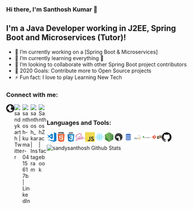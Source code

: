 ### Hi there, I'm Santhosh Kumar 👋

## I'm a Java Developer working in J2EE, Spring Boot and Microservices (Tutor)!
- 🔭 I’m currently working on a [Spring Boot & Microservices]
- 🌱 I’m currently learning everything 🤣
- 👯 I’m looking to collaborate with other Spring Boot project contributors
- 🥅 2020 Goals: Contribute more to Open Source projects
- ⚡ Fun fact: I love to play Learning New Tech

### Connect with me:

[<img align="left" alt="http://starwalt.in/" width="22px" src="https://raw.githubusercontent.com/iconic/open-iconic/master/svg/globe.svg" />][website]
[<img align="left" alt="sandykarth | Twitter" width="22px" src="https://cdn.jsdelivr.net/npm/simple-icons@v3/icons/twitter.svg" />][twitter]
[<img align="left" alt="santhosh-kumar-0415617b | LinkedIn" width="22px" src="https://cdn.jsdelivr.net/npm/simple-icons@v3/icons/linkedin.svg" />][linkedin]
[<img align="left" alt="santhosh_kar | Instagram" width="22px" src="https://cdn.jsdelivr.net/npm/simple-icons@v3/icons/instagram.svg" />][instagram]
[<img align="left" alt="SanthoshZac | facebook" width="22px" src="https://cdn.jsdelivr.net/npm/simple-icons@v3/icons/facebook.svg" />][facebook]

<br />

### Languages and Tools:

<img align="left" alt="Visual Studio Code" width="26px" src="https://raw.githubusercontent.com/github/explore/80688e429a7d4ef2fca1e82350fe8e3517d3494d/topics/visual-studio-code/visual-studio-code.png" />
<img align="left" alt="HTML5" width="26px" src="https://raw.githubusercontent.com/github/explore/80688e429a7d4ef2fca1e82350fe8e3517d3494d/topics/html/html.png" />
<img align="left" alt="CSS3" width="26px" src="https://raw.githubusercontent.com/github/explore/80688e429a7d4ef2fca1e82350fe8e3517d3494d/topics/css/css.png" />
<img align="left" alt="Sass" width="26px" src="https://raw.githubusercontent.com/github/explore/80688e429a7d4ef2fca1e82350fe8e3517d3494d/topics/sass/sass.png" />
<img align="left" alt="JavaScript" width="26px" src="https://raw.githubusercontent.com/github/explore/80688e429a7d4ef2fca1e82350fe8e3517d3494d/topics/javascript/javascript.png" />
<img align="left" alt="React" width="26px" src="https://raw.githubusercontent.com/github/explore/80688e429a7d4ef2fca1e82350fe8e3517d3494d/topics/react/react.png" />
<img align="left" alt="Node.js" width="26px" src="https://raw.githubusercontent.com/github/explore/80688e429a7d4ef2fca1e82350fe8e3517d3494d/topics/nodejs/nodejs.png" />
<img align="left" alt="Deno" width="26px" src="https://raw.githubusercontent.com/github/explore/361e2821e2dea67711cde99c9c40ed357061cf27/topics/deno/deno.png" />
<img align="left" alt="SQL" width="26px" src="https://raw.githubusercontent.com/github/explore/80688e429a7d4ef2fca1e82350fe8e3517d3494d/topics/sql/sql.png" />
<img align="left" alt="MySQL" width="26px" src="https://raw.githubusercontent.com/github/explore/80688e429a7d4ef2fca1e82350fe8e3517d3494d/topics/mysql/mysql.png" />
<img align="left" alt="MongoDB" width="26px" src="https://raw.githubusercontent.com/github/explore/80688e429a7d4ef2fca1e82350fe8e3517d3494d/topics/mongodb/mongodb.png" />
<img align="left" alt="Git" width="26px" src="https://raw.githubusercontent.com/github/explore/80688e429a7d4ef2fca1e82350fe8e3517d3494d/topics/git/git.png" />
<img align="left" alt="GitHub" width="26px" src="https://raw.githubusercontent.com/github/explore/78df643247d429f6cc873026c0622819ad797942/topics/github/github.png" />

<br />
<br />

<img align="left" alt="sandysanthosh Github Stats" src="https://github-readme-stats.vercel.app/api?username=sandysanthosh&show_icons=true&hide_border=true" />

[website]: http://starwalt.in/
[twitter]: https://twitter.com/sandykarth
[instagram]: https://www.instagram.com/santhosh_kar
[linkedin]: https://www.linkedin.com/in/santhosh-kumar-0415617b/
[facebook]: https://www.facebook.com/SanthoshZac
